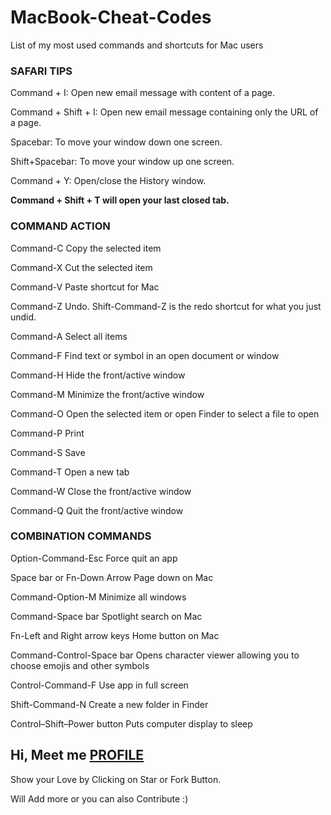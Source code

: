 # MacBook-Cheat-Codes
List of my most used commands and shortcuts for Mac users

### SAFARI TIPS

Command + I: Open new email message with content of a page.

Command + Shift + I: Open new email message containing only the URL of a page.

Spacebar: To move your window down one screen.

Shift+Spacebar: To move your window up one screen.

Command + Y: Open/close the History window.

**Command + Shift + T will open your last closed tab.**

### COMMAND	ACTION

Command-C	Copy the selected item

Command-X	Cut the selected item

Command-V	Paste shortcut for Mac

Command-Z	Undo. Shift-Command-Z is the redo shortcut for what you just undid.

Command-A	Select all items

Command-F	Find text or symbol in an open document or window

Command-H	Hide the front/active window

Command-M	Minimize the front/active window

Command-O	Open the selected item or open Finder to select a file to open

Command-P	Print

Command-S	Save

Command-T	Open a new tab

Command-W	Close the front/active window

Command-Q	Quit the front/active window

### COMBINATION COMMANDS 
Option-Command-Esc	Force quit an app

Space bar or Fn-Down Arrow	Page down on Mac

Command-Option-M	Minimize all windows

Command-Space bar	Spotlight search on Mac

Fn-Left and Right arrow keys	Home button on Mac

Command-Control-Space bar	Opens character viewer allowing you to choose emojis and other symbols

Control-Command-F	Use app in full screen

Shift-Command-N	Create a new folder in Finder

Control–Shift–Power button	Puts computer display to sleep


## Hi, Meet me **[PROFILE](https://github.com/Vatshayan)**

Show your Love by Clicking on Star or Fork Button. 

Will Add more or you can also Contribute :) 
